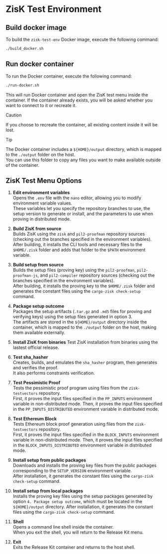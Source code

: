 # ZisK Test Environment

## Build docker image
To build the `zisk-test-env` Docker image, execute the following command:

```bash
./build_docker.sh
```

## Run docker container
To run the Docker container, execute the following command:

```bash
./run-docker.sh
```

This will run Docker container and open the ZisK test menu inside the container. If the container already exists, you will be asked whether you want to connect to it or recreate it.

>[!CAUTION]
>
>If you choose to recreate the container, all existing content inside it will be lost.

> [!TIP]
>
>The Docker container includes a `${HOME}/output` directory, which is mapped to the `./output` folder on the host.  
>You can use this folder to copy any files you want to make available outside of the container.

## ZisK Test Menu Options

1. **Edit environment variables**  
   Opens the `.env` file with the `nano` editor, allowing you to modify environment variable values.  
   These variables let you specify the repository branches to use, the setup version to generate or install, and the parameters to use when proving in distributed mode.

2. **Build ZisK from source**  
   Builds ZisK using the `zisk` and `pil2-proofman` repository sources (checking out the branches specified in the environment variables).  
   After building, it installs the CLI tools and necessary files to the `$HOME/.zisk` folder and adds that folder to the `$PATH` environment variable.

3. **Build setup from source**  
   Builds the setup files (proving key) using the `pil2-proofman`, `pil2-proofman-js`, and `pil2-compiler` repository sources (checking out the branches specified in the environment variables).  
   After building, it installs the proving key to the `$HOME/.zisk` folder and generates the constant files using the `cargo-zisk check-setup` command.

4. **Package setup outcome**  
   Packages the setup artifacts (`.tar.gz` and `.md5` files for proving and verifying keys) using the setup files generated in option 3.  
   The artifacts are stored in the `${HOME}/output` directory inside the container, which is mapped to the `./output` folder on the host, making them available externally.

5. **Install ZisK from binaries**
   Test ZisK installation from binaries using the lastest official release.

6. **Test sha_hasher**  
   Creates, builds, and emulates the `sha_hasher` program, then generates and verifies the proof.  
   It also performs constraints verification.

7. **Test Pessimistic Proof**  
   Tests the pessimistic proof program using files from the `zisk-testvectors` repository.  
   First, it proves the input files specified in the `PP_INPUTS` environment variable in non-distributed mode. Then, it proves the input files specified in the `PP_INPUTS_DISTRIBUTED` environment variable in distributed mode.

8. **Test Ethereum Block**  
   Tests Ethereum block proof generation using files from the `zisk-testvectors` repository.  
   First, it proves the input files specified in the `BLOCK_INPUTS` environment variable in non-distributed mode. Then, it proves the input files specified in the `BLOCK_INPUTS_DISTRIBUTED` environment variable in distributed mode.

9. **Install setup from public packages**  
   Downloads and installs the proving key files from the public packages corresponding to the `SETUP_VERSION` environment variable.  
   After installation, it generates the constant files using the `cargo-zisk check-setup` command.

10. **Install setup from local packages**  
   Installs the proving key files using the setup packages generated by option `4. Package setup outcome`, which must be located in the `${HOME}/output` directory.
   After installation, it generates the constant files using the `cargo-zisk check-setup` command.

11. **Shell**  
    Opens a command line shell inside the container.  
    When you exit the shell, you will return to the Release Kit menu.

12. **Exit**  
   Exits the Release Kit container and returns to the host shell.
